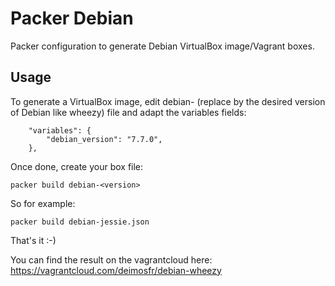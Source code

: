 Packer Debian
=============

Packer configuration to generate Debian VirtualBox image/Vagrant boxes.

Usage
-----

To generate a VirtualBox image, edit debian-<version> (replace <version> by the desired version of Debian like wheezy) file and adapt the variables fields:
```
    "variables": {
        "debian_version": "7.7.0",
    },

```
Once done, create your box file:
```
packer build debian-<version>
```
So for example:
```
packer build debian-jessie.json
```

That's it :-)

You can find the result on the vagrantcloud here: https://vagrantcloud.com/deimosfr/debian-wheezy
